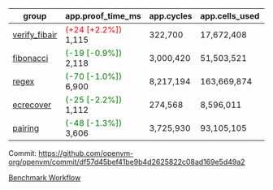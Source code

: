 | group | app.proof_time_ms | app.cycles | app.cells_used | leaf.proof_time_ms | leaf.cycles | leaf.cells_used |
| -- | -- | -- | -- | -- | -- | -- |
| [verify_fibair](https://github.com/openvm-org/openvm/blob/benchmark-results/benchmarks-pr/1920/verify_fibair-df57d45bef41be9b4d2625822c08ad169e5d49a2.md) |<span style='color: red'>(+24 [+2.2%])</span> 1,115 |  322,700 |  17,672,408 |- | - | - |
| [fibonacci](https://github.com/openvm-org/openvm/blob/benchmark-results/benchmarks-pr/1920/fibonacci-df57d45bef41be9b4d2625822c08ad169e5d49a2.md) |<span style='color: green'>(-19 [-0.9%])</span> 2,118 |  3,000,420 |  51,503,521 |- | - | - |
| [regex](https://github.com/openvm-org/openvm/blob/benchmark-results/benchmarks-pr/1920/regex-df57d45bef41be9b4d2625822c08ad169e5d49a2.md) |<span style='color: green'>(-70 [-1.0%])</span> 6,900 |  8,217,194 |  163,669,874 |- | - | - |
| [ecrecover](https://github.com/openvm-org/openvm/blob/benchmark-results/benchmarks-pr/1920/ecrecover-df57d45bef41be9b4d2625822c08ad169e5d49a2.md) |<span style='color: green'>(-25 [-2.2%])</span> 1,112 |  274,568 |  8,596,011 |- | - | - |
| [pairing](https://github.com/openvm-org/openvm/blob/benchmark-results/benchmarks-pr/1920/pairing-df57d45bef41be9b4d2625822c08ad169e5d49a2.md) |<span style='color: green'>(-48 [-1.3%])</span> 3,606 |  3,725,930 |  93,105,105 |- | - | - |


Commit: https://github.com/openvm-org/openvm/commit/df57d45bef41be9b4d2625822c08ad169e5d49a2

[Benchmark Workflow](https://github.com/openvm-org/openvm/actions/runs/16654642033)
